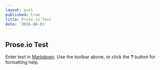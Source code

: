 ```yaml
---
layout: post
published: true
title: Prose.io Test
date: '2016-08-01'
---
```

## Prose.io Test

Enter text in [Markdown](http://daringfireball.net/projects/markdown/). Use the toolbar above, or click the **?** button for formatting help.
